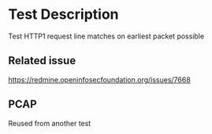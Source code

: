 # Test Description

Test HTTP1 request line matches on earliest packet possible

## Related issue

https://redmine.openinfosecfoundation.org/issues/7668

## PCAP

Reused from another test
